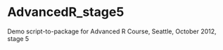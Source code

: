 AdvancedR_stage5
================

Demo script-to-package for Advanced R Course, Seattle, October 2012, stage 5